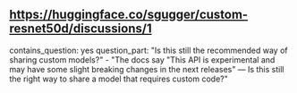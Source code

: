 ## https://huggingface.co/sgugger/custom-resnet50d/discussions/1

contains_question: yes
question_part: "Is this still the recommended way of sharing custom models?" - "The docs say "This API is experimental and may have some slight breaking changes in the next releases" — Is this still the right way to share a model that requires custom code?"